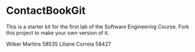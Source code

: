 # ContactBookGit
This is a starter kit for the first lab of the Software Engineering Course.
Fork this project to make your own version of it.

Wilker Martins 58535
Liliane Correia 58427